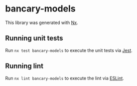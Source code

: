 # bancary-models

This library was generated with [Nx](https://nx.dev).

## Running unit tests

Run `nx test bancary-models` to execute the unit tests via [Jest](https://jestjs.io).

## Running lint

Run `nx lint bancary-models` to execute the lint via [ESLint](https://eslint.org/).
